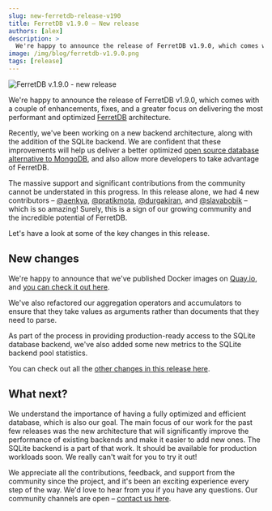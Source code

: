 ```yaml
---
slug: new-ferretdb-release-v190
title: FerretDB v1.9.0 – New release
authors: [alex]
description: >
  We're happy to announce the release of FerretDB v1.9.0, which comes with a couple of enhancements, fixes, and a stronger focus on delivering the most performant and optimized FerretDB architecture.
image: /img/blog/ferretdb-v1.9.0.png
tags: [release]
---
```


![FerretDB v.1.9.0 - new release](/img/blog/ferretdb-v1.9.0.png)

We're happy to announce the release of FerretDB v1.9.0, which comes with a couple of enhancements, fixes, and a greater focus on delivering the most performant and optimized [FerretDB](https://www.ferretdb.io) architecture.

<!--truncate-->

Recently, we've been working on a new backend architecture, along with the addition of the SQLite backend.
We are confident that these improvements will help us deliver a better optimized [open source database alternative to MongoDB](https://blog.ferretdb.io/open-source-is-in-danger/), and also allow more developers to take advantage of FerretDB.

The massive support and significant contributions from the community cannot be understated in this progress.
In this release alone, we had 4 new contributors – [@aenkya](https://github.com/aenkya), [@pratikmota](https://github.com/pratikmota), [@durgakiran](https://github.com/durgakiran), and [@slavabobik](https://github.com/slavabobik) – which is so amazing!
Surely, this is a sign of our growing community and the incredible potential of FerretDB.

Let's have a look at some of the key changes in this release.

## New changes

We're happy to announce that we've published Docker images on [Quay.io](https://quay.io/), and [you can check it out here](https://quay.io/organization/ferretdb).

We've also refactored our aggregation operators and accumulators to ensure that they take values as arguments rather than documents that they need to parse.

As part of the process in providing production-ready access to the SQLite database backend, we've also added some new metrics to the SQLite backend pool statistics.

You can check out all the [other changes in this release here](https://github.com/FerretDB/FerretDB/releases/tag/v1.9.0).

## What next?

We understand the importance of having a fully optimized and efficient database, which is also our goal.
The main focus of our work for the past few releases was the new architecture that will significantly improve the performance of existing backends and make it easier to add new ones.
The SQLite backend is a part of that work.
It should be available for production workloads soon.
We really can't wait for you to try it out!

We appreciate all the contributions, feedback, and support from the community since the project, and it's been an exciting experience every step of the way.
We'd love to hear from you if you have any questions.
Our community channels are open – [contact us here](https://docs.ferretdb.io/#community).
